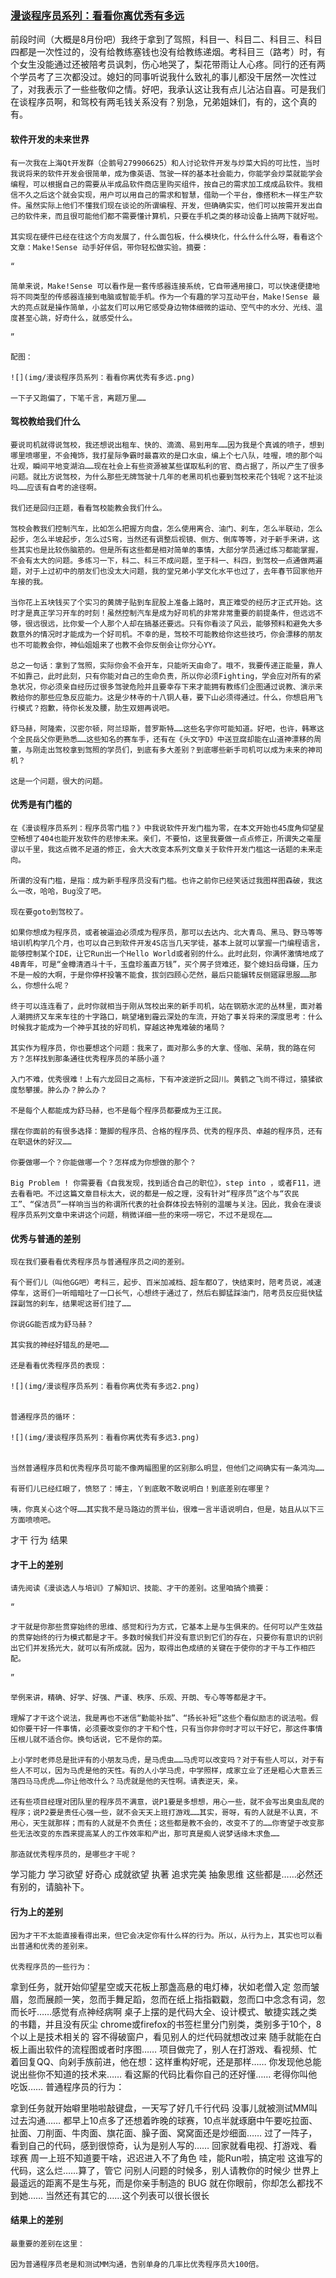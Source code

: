### [漫谈程序员系列：看看你离优秀有多远](http://blog.csdn.net/foruok/article/details/40075201)


前段时间（大概是8月份吧）我终于拿到了驾照，科目一、科目二、科目三、科目四都是一次性过的，没有给教练塞钱也没有给教练递烟。考科目三（路考）时，有个女生没能通过还被陪考员讽刺，伤心地哭了，梨花带雨让人心疼。同行的还有两个学员考了三次都没过。媳妇的同事听说我什么致礼的事儿都没干居然一次性过了，对我表示了一些些敬仰之情。好吧，我承认这让我有点儿沾沾自喜。可是我们在谈程序员啊，和驾校有两毛钱关系没有？别急，兄弟姐妹们，有的，这个真的有。

#### 软件开发的未来世界
    有一次我在上海Qt开发群（企鹅号279906625）和人讨论软件开发与炒菜大妈的可比性，当时我说将来的软件开发会很简单，成为像英语、驾驶一样的基本社会能力，你能学会炒菜就能学会编程，可以根据自己的需要从半成品软件商店里购买组件，按自己的需求加工成成品软件。我相信不久之后这个就会实现，用户可以用自己的需求和智慧，借助一个平台，像搭积木一样生产软件。虽然实际上他们不懂我们现在谈论的所谓编程、开发，但确确实实，他们可以按需开发出自己的软件来，而且很可能他们都不需要懂计算机，只要在手机之类的移动设备上搞两下就好啦。

    其实现在硬件已经在往这个方向发展了，什么面包板，什么模块化，什么什么什么呀，看看这个文章：Make!Sense 动手好伴侣，带你轻松做实验。摘要：

“

    简单来说，Make!Sense 可以看作是一套传感器连接系统，它自带通用接口，可以快速便捷地将不同类型的传感器连接到电脑或智能手机。作为一个有趣的学习互动平台，Make!Sense 最大的亮点就是操作简单，小盆友们可以用它感受身边物体细微的运动、空气中的水分、光线、温度甚至心跳，好奇什么，就感受什么。

”

    配图：

    ![](img/漫谈程序员系列：看看你离优秀有多远.png)

    一下子又跑偏了，下笔千言，离题万里……

#### 驾校教给我们什么
    要说司机就得说驾校，我还想说出租车、快的、滴滴、易到用车……因为我是个真诚的喷子，想到哪里喷哪里，不会掩饰，我打星际争霸时最喜欢的是口水虫，编上个七八队，哇喔，喷的那个叫壮观，瞬间平地变湖泊……现在社会上有些资源被某些谋取私利的官、商占据了，所以产生了很多问题。就比方说驾校，为什么那些无牌驾驶十几年的老黑司机也要到驾校来花个钱呢？这不扯淡吗……应该有自考的途径啊。

    我们还是回归正题，看看驾校能教会我们什么。

    驾校会教我们控制汽车，比如怎么把握方向盘，怎么使用离合、油门、刹车，怎么半联动，怎么起步，怎么半坡起步，怎么过S弯，当然还有调整后视镜、侧方、倒库等等，对于新手来讲，这些其实也是比较伤脑筋的。但是所有这些都是相对简单的事情，大部分学员通过练习都能掌握，不会有太大的问题。多练习一下，科二、科三不成问题，至于科一、科四，到驾校一点通做两遍题，对于上过初中的朋友们也没太大问题，我的堂兄弟小学文化水平也过了，去年春节回家他开车接的我。

    当你花上五块钱买了个实习的黄牌子贴到车屁股上准备上路时，真正难受的经历才正式开始。这时才是真正学习开车的时刻！虽然控制汽车是成为好司机的非常非常重要的前提条件，但远远不够，很远很远，比你爱一个人那个人却在搞基还要远。只有你看淡了风云，能够预料和避免大多数意外的情况时才能成为一个好司机。不幸的是，驾校不可能教给你这些技巧，你会漂移的朋友也不可能教会你，神仙姐姐来了也教不会你反倒会让你分心YY。

    总之一句话：拿到了驾照，实际你会不会开车，只能听天由命了。哦不，我要传递正能量，靠人不如靠己，此时此刻，只有你能对自己的生命负责，所以你必须Fighting，学会应对所有的紧急状况，你必须亲自经历过很多驾驶危险并且要幸存下来才能拥有教练们企图通过说教、演示来教给你的那些应急反应能力。这是少林寺的十八铜人巷，要下山必须得通过。什么，你想启用飞行模式？抱歉，待你长发及腰，肋生双翅再说吧。

    舒马赫，阿隆索，汉密尔顿，阿兰琼斯，普罗斯特……这些名字你可能知道。好吧，也许，韩寒这个全民岳父你更熟悉……这些知名的赛车手，还有在《头文字D》中送豆腐却能在山道神漂移的周董，与刚走出驾校拿到驾照的学员们，到底有多大差别？到底哪些新手司机可以成为未来的神司机？

    这是一个问题，很大的问题。

#### 优秀是有门槛的
    在《漫谈程序员系列：程序员零门槛？》中我说软件开发门槛为零，在本文开始也45度角仰望星空畅想了404也能开发软件的悲惨未来。亲们，不要怕，这里我要做一点点修正，所谓失之毫厘谬以千里，我这点微不足道的修正，会大大改变本系列文章关于软件开发门槛这一话题的未来走向。

    所谓的没有门槛，是指：成为新手程序员没有门槛。也许之前你已经笑话过我图样图森破，我这么一改，哈哈，Bug没了吧。

    现在要goto到驾校了。

    如果你想成为程序员，或者被逼迫必须成为程序员，那可以去达内、北大青鸟、黑马、野马等等培训机构学几个月，也可以自己到软件开发4S店当几天学徒，基本上就可以掌握一门编程语言，能够控制某个IDE，让它Run出一个Hello World或者别的什么。此时此刻，你满怀激情地成了4B青年，可是“金樽清酒斗十千，玉盘珍羞直万钱”，买个房子贷难还，娶个媳妇岳母嫌，压力不是一般的大啊，于是你停杯投箸不能食，拔剑四顾心茫然，最后只能辗转反侧寤寐思服……那么，你想什么呢？

    终于可以连连看了，此时你就相当于刚从驾校出来的新手司机，站在钢筋水泥的丛林里，面对着人潮拥挤又车来车往的十字路口，眺望堵到霾云深处的车流，开始了事关将来的深度思考：什么时候我才能成为一个神乎其技的好司机，穿越这神鬼难破的堵局？

    其实作为程序员，你也要想这个问题：我来了，面对那么多的大拿、怪咖、呆萌，我的路在何方？怎样找到那条通往优秀程序员的羊肠小道？

    入门不难，优秀很难！上有六龙回日之高标，下有冲波逆折之回川。黄鹤之飞尚不得过，猿猱欲度愁攀援。肿么办？肿么办？

    不是每个人都能成为舒马赫，也不是每个程序员都要成为王江民。

    摆在你面前的有很多选择：蹩脚的程序员、合格的程序员、优秀的程序员、卓越的程序员，还有在职退休的好汉……

    你要做哪一个？你能做哪一个？怎样成为你想做的那个？

    Big Problem ! 你需要看《自我发现，找到适合自己的职位》，step into ，或者F11，进去看看吧。不过这篇文章目标太大，说的都是一般之理，没有针对“程序员”这个与“农民工”、“保洁员”一样响当当的称谓所代表的社会群体投去特别的温暖与关注。因此，我会在漫谈程序员系列文章中来讲这个问题，稍微详细一些的来唠一唠它，不过不是现在……

#### 优秀与普通的差别
    现在我们要看看优秀程序员与普通程序员之间的差别。

    有个哥们儿（叫他GG吧）考科三，起步、百米加减档、超车都O了，快结束时，陪考员说，减速停车，这哥们一听暗暗吐了一口长气，心想终于通过了，然后右脚猛踩油门，陪考员反应挺快猛踩副驾的刹车，结果呢这哥们挂了……

    你说GG能否成为舒马赫？

    其实我的神经好错乱的是吧……

    还是看看优秀程序员的表现：

    ![](img/漫谈程序员系列：看看你离优秀有多远2.png)


    普通程序员的循环：

    ![](img/漫谈程序员系列：看看你离优秀有多远3.png)


    当然普通程序员和优秀程序员可能不像两幅图里的区别那么明显，但他们之间确实有一条鸿沟……

    有哥们儿已经红眼了，愤怒了：博主，丫到底敢不敢说明白！到底差别在哪里？

    咦，你真关心这个呀……其实我不是马路边的贾半仙，很难一言半语说明白，但是，姑且从以下三方面喷喷吧。

才干
行为
结果
#### 才干上的差别
    请先阅读《漫谈选人与培训》了解知识、技能、才干的差别。这里咱搞个摘要：

“

    才干就是你那些贯穿始终的思维、感觉和行为方式，它基本上是与生俱来的。任何可以产生效益的贯穿始终的行为模式都是才干。多数时候我们并没有意识到它们的存在，只要你有意识的识别出它们并发扬光大，就可以有所成就。因为，取得出色成绩的关键在于使你的才干与工作相匹配。

”

    举例来讲，精确、好学、好强、严谨、秩序、乐观、开朗、专心等等都是才干。

    理解了才干这个说法，我是再也不迷信“勤能补拙”、“扬长补短”这些个看似励志的说法啦。假如你要干好一件事情，必须要改变你的才干和个性，只有当你非你时才可以干好它，那这件事情压根儿就不适合你。换句话说，它不是你的菜。

    上小学时老师总是批评有的小朋友马虎，是马虎虫……马虎可以改变吗？对于有些人可以，对于有些人不可以，因为马虎是他的天性。有的人小学马虎，中学照样，成家立业了还是粗心大意丢三落四马马虎虎……你让他改什么？马虎就是他的天性啊。请表逆天，亲。

    还有些项目经理对团队里的程序员不满意，说P1要是多想想，用心一些，就不会写出臭虫乱爬的程序；说P2要是责任心强一些，就不会天天上班打游戏……其实，哥呀，有的人就是不认真，不用心，天生就那样；而有的人就是不负责任；这些都是教不会的，改变不了的……你寄望于改变那些无法改变的东西来提高某人的工作效率和产出，那可真是痴人说梦话缘木求鱼……

    那造就优秀程序员的，是哪些才干呢？

学习能力
学习欲望
好奇心
成就欲望
执著
追求完美
抽象思维
    这些都是……必然还有别的，请脑补下。

#### 行为上的差别
    因为才干不太能直接看得出来，但它会决定你有什么样的行为。所以，从行为上，其实也可以看出普通和优秀的差别来。

    优秀程序员的一些行为：

拿到任务，就开始仰望星空或天花板上那盏高悬的电灯棒，状如老僧入定
忽而皱眉，忽而展颜一笑，忽而手舞足蹈，忽而在纸上指指戳戳，忽而口中念念有词，忽而长吁……感觉有点神经病啊
桌子上摆的是代码大全、设计模式、敏捷实践之类的书籍，并且没有灰尘
chrome或firefox的书签栏里分门别类，类别多于10个，8个以上是技术相关的
容不得破窗户，看见别人的烂代码就想改过来
随手就能在白板上画出软件的流程图或者时序图……
项目做完了，别人在打游戏、看视频、忙着回复QQ、向剁手族前进，他在想：这样重构好呢，还是那样……
你发现他总能说出些你不知道的技术来……
看这厮的代码比看你自己的还好懂……
老得你叫他吃饭……
    普通程序员的行为：

拿到任务就开始噼里啪啦敲键盘，一天写了好几千行代码
没事儿就被测试MM叫过去沟通……
都早上10点多了还想着昨晚的球赛，10点半就琢磨中午要吃拉面、扯面、刀削面、牛肉面、旗花面、臊子面、窝窝面还是炒细面……
过了一阵子，看到自己的代码，感到很惊奇，认为是别人写的……
回家就看电视、打游戏、看球赛
周一上班不知道要干啥，迟迟进入不了角色
哇，能Run啦，搞定啦
这谁写的代码，这么烂……算了，管它
问别人问题的时候多，别人请教你的时候少
世界上最遥远的距离不是生与死，而是你亲手制造的 BUG 就在你眼前，你却怎么都找不到她……
    当然还有其它的……这个列表可以很长很长

#### 结果上的差别
    最重要的差别在这里：

    因为普通程序员老是和测试MM沟通，告别单身的几率比优秀程序员大100倍。
